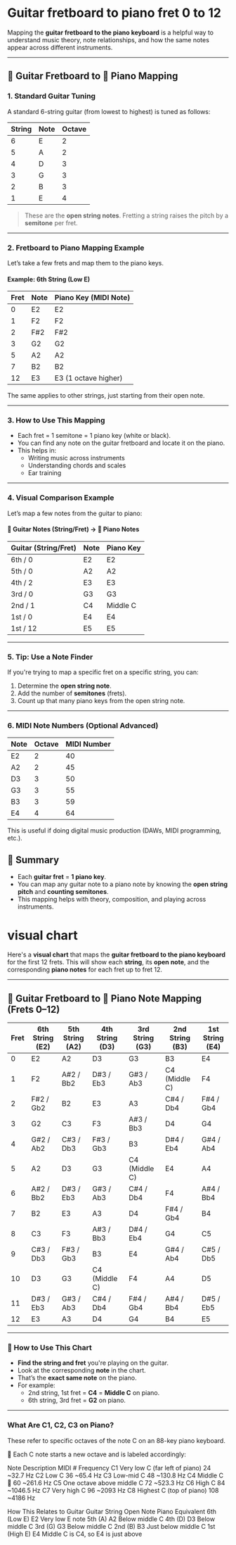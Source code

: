 # Guitar fretboard to piano fret 0 to 12

Mapping the **guitar fretboard to the piano keyboard** is a helpful way to understand music theory, note relationships, and how the same notes appear across different instruments.

---

## 🎸 Guitar Fretboard to 🎹 Piano Mapping

### 1. **Standard Guitar Tuning**
A standard 6-string guitar (from lowest to highest) is tuned as follows:

| String | Note | Octave |
|--------|------|--------|
| 6 | E | 2 |
| 5 | A | 2 |
| 4 | D | 3 |
| 3 | G | 3 |
| 2 | B | 3 |
| 1 | E | 4 |

> These are the **open string notes**. Fretting a string raises the pitch by a **semitone** per fret.

---

### 2. **Fretboard to Piano Mapping Example**

Let’s take a few frets and map them to the piano keys.

#### Example: 6th String (Low E)

| Fret | Note | Piano Key (MIDI Note) |
|------|------|------------------------|
| 0 | E2 | E2 |
| 1 | F2 | F2 |
| 2 | F#2 | F#2 |
| 3 | G2 | G2 |
| 5 | A2 | A2 |
| 7 | B2 | B2 |
| 12 | E3 | E3 (1 octave higher) |

The same applies to other strings, just starting from their open note.

---

### 3. **How to Use This Mapping**

- Each fret = 1 semitone = 1 piano key (white or black).
- You can find any note on the guitar fretboard and locate it on the piano.
- This helps in:
  - Writing music across instruments
  - Understanding chords and scales
  - Ear training

---

### 4. **Visual Comparison Example**

Let’s map a few notes from the guitar to piano:

#### 🎸 Guitar Notes (String/Fret) → 🎹 Piano Notes

| Guitar (String/Fret) | Note | Piano Key |
|----------------------|------|------------|
| 6th / 0 | E2 | E2 |
| 5th / 0 | A2 | A2 |
| 4th / 2 | E3 | E3 |
| 3rd / 0 | G3 | G3 |
| 2nd / 1 | C4 | Middle C |
| 1st / 0 | E4 | E4 |
| 1st / 12 | E5 | E5 |

---

### 5. **Tip: Use a Note Finder**
If you're trying to map a specific fret on a specific string, you can:

1. Determine the **open string note**.
2. Add the number of **semitones** (frets).
3. Count up that many piano keys from the open string note.

---

### 6. **MIDI Note Numbers (Optional Advanced)**

| Note | Octave | MIDI Number |
|------|--------|-------------|
| E2 | 2 | 40 |
| A2 | 2 | 45 |
| D3 | 3 | 50 |
| G3 | 3 | 55 |
| B3 | 3 | 59 |
| E4 | 4 | 64 |

This is useful if doing digital music production (DAWs, MIDI programming, etc.).

## 🎯 Summary

- Each **guitar fret** = **1 piano key**.
- You can map any guitar note to a piano note by knowing the **open string pitch** and **counting semitones**.
- This mapping helps with theory, composition, and playing across instruments.


# visual chart

Here's a **visual chart** that maps the **guitar fretboard to the piano keyboard** for the first 12 frets. This will show each **string**, its **open note**, and the corresponding **piano notes** for each fret up to fret 12.

---

## 🎸 Guitar Fretboard to 🎹 Piano Note Mapping (Frets 0–12)

| Fret | 6th String<br>(E2) | 5th String<br>(A2) | 4th String<br>(D3) | 3rd String<br>(G3) | 2nd String<br>(B3) | 1st String<br>(E4) |
|------|--------------------|--------------------|--------------------|--------------------|--------------------|--------------------|
| 0 | E2 | A2 | D3 | G3 | B3 | E4 |
| 1 | F2 | A#2 / Bb2 | D#3 / Eb3 | G#3 / Ab3 | C4 (Middle C) | F4 |
| 2 | F#2 / Gb2 | B2 | E3 | A3 | C#4 / Db4 | F#4 / Gb4 |
| 3 | G2 | C3 | F3 | A#3 / Bb3 | D4 | G4 |
| 4 | G#2 / Ab2 | C#3 / Db3 | F#3 / Gb3 | B3 | D#4 / Eb4 | G#4 / Ab4 |
| 5 | A2 | D3 | G3 | C4 (Middle C) | E4 | A4 |
| 6 | A#2 / Bb2 | D#3 / Eb3 | G#3 / Ab3 | C#4 / Db4 | F4 | A#4 / Bb4 |
| 7 | B2 | E3 | A3 | D4 | F#4 / Gb4 | B4 |
| 8 | C3 | F3 | A#3 / Bb3 | D#4 / Eb4 | G4 | C5 |
| 9 | C#3 / Db3 | F#3 / Gb3 | B3 | E4 | G#4 / Ab4 | C#5 / Db5 |
|10 | D3 | G3 | C4 (Middle C) | F4 | A4 | D5 |
|11 | D#3 / Eb3 | G#3 / Ab3 | C#4 / Db4 | F#4 / Gb4 | A#4 / Bb4 | D#5 / Eb5 |
|12 | E3 | A3 | D4 | G4 | B4 | E5 |

---

### 🎯 How to Use This Chart

- **Find the string and fret** you're playing on the guitar.
- Look at the corresponding **note** in the chart.
- That’s the **exact same note** on the piano.
- For example:
  - 2nd string, 1st fret = **C4** = **Middle C** on piano.
  - 6th string, 3rd fret = **G2** on piano.

---

###  What Are C1, C2, C3 on Piano?
These refer to specific octaves of the note C on an 88-key piano keyboard.

🎼 Each C note starts a new octave and is labeled accordingly:

Note	Description	MIDI #	Frequency
C1	Very low C (far left of piano)	24	~32.7 Hz
C2	Low C	36	~65.4 Hz
C3	Low-mid C	48	~130.8 Hz
C4	Middle C 🎯	60	~261.6 Hz
C5	One octave above middle C	72	~523.3 Hz
C6	High C	84	~1046.5 Hz
C7	Very high C	96	~2093 Hz
C8	Highest C (top of piano)	108	~4186 Hz


How This Relates to Guitar
Guitar String	Open Note	Piano Equivalent
6th (Low E)	E2	Very low E note
5th (A)	A2	Below middle C
4th (D)	D3	Below middle C
3rd (G)	G3	Below middle C
2nd (B)	B3	Just below middle C
1st (High E)	E4	Middle C is C4, so E4 is just above
